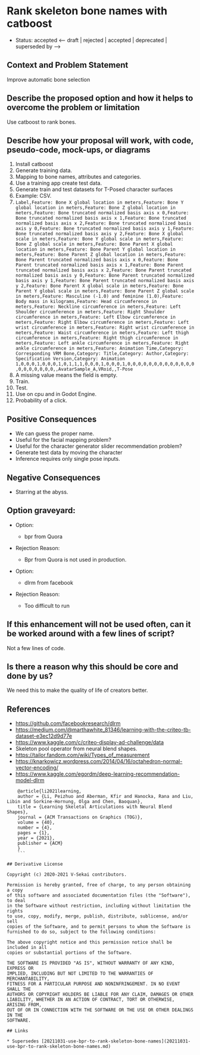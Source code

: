 # Rank skeleton bone names with catboost
* Status: accepted <-- draft | rejected | accepted | deprecated | superseded by -->

## Context and Problem Statement

Improve automatic bone selection

## Describe the proposed option and how it helps to overcome the problem or limitation

Use catboost to rank bones.

## Describe how your proposal will work, with code, pseudo-code, mock-ups, or diagrams

01. Install catboost
02. Generate training data.
03. Mapping to bone names, attributes and categories.
04. Use a training app create test data.
05. Generate train and test datasets for T-Posed character surfaces
   6. Example: CSV.
   7. `Label,Feature: Bone X global location in meters,Feature: Bone Y global location in meters,Feature: Bone Z global location in meters,Feature: Bone truncated normalized basis axis x 0,Feature: Bone truncated normalized basis axis x 1,Feature: Bone truncated normalized basis axis x 2,Feature: Bone truncated normalized basis axis y 0,Feature: Bone truncated normalized basis axis y 1,Feature: Bone truncated normalized basis axis y 2,Feature: Bone X global scale in meters,Feature: Bone Y global scale in meters,Feature: Bone Z global scale in meters,Feature: Bone Parent X global location in meters,Feature: Bone Parent Y global location in meters,Feature: Bone Parent Z global location in meters,Feature: Bone Parent truncated normalized basis axis x 0,Feature: Bone Parent truncated normalized basis axis x 1,Feature: Bone Parent truncated normalized basis axis x 2,Feature: Bone Parent truncated normalized basis axis y 0,Feature: Bone Parent truncated normalized basis axis y 1,Feature: Bone Parent truncated normalized basis axis y 2,Feature: Bone Parent X global scale in meters,Feature: Bone Parent Y global scale in meters,Feature: Bone Parent Z global scale in meters,Feature: Masculine (-1.0) and feminine (1.0),Feature: Body mass in kilograms,Feature: Head circumference in meters,Feature: Neckline circumference in meters,Feature: Left Shoulder circumference in meters,Feature: Right Shoulder circumference in meters,Feature: Left Elbow circumference in meters,Feature: Right Elbow circumference in meters,Feature: Left wrist circumference in meters,Feature: Right wrist circumference in meters,Feature: Waist circumference in meters,Feature: Left thigh circumference in meters,Feature: Right thigh circumference in meters,Feature: Left ankle circumference in meters,Feature: Right ankle circumference in meters,Feature: Animation Time,Category: Corresponding VRM Bone,Category: Title,Category: Author,Category: Specification Version,Category: Animation
1,0,0,0,1,0,0,0,1,0,1,1,1,0,0,0,1,0,0,0,1,0,0,0,0,0,0,0,0,0,0,0,0,0,0,0,0,0,0,0,0,,AvatarSample_A,VRoid,,T-Pose`
   8. A missing value means the field is empty.
06. Train.
07. Test.
08. Use on cpu and in Godot Engine.
   1. Probability of a click.

## Positive Consequences <!-- optional -->

* We can guess the proper name.
* Useful for the facial mapping problem?
* Useful for the character generator slider recommendation problem?
* Generate test data by moving the character
* Inference requires only single pose inputs.

## Negative Consequences <!-- optional -->

* Starring at the abyss.

## Option graveyard: <!-- same as above -->

* Option:
  + bpr from Quora
* Rejection Reason:
  + Bpr from Quora is not used in production.

* Option:
  + dlrm from facebook
* Rejection Reason:
  + Too difficult to run

## If this enhancement will not be used often, can it be worked around with a few lines of script?

Not a few lines of code.

## Is there a reason why this should be core and done by us?

We need this to make the quality of life of creators better.

## References <!-- optional -->

* https://github.com/facebookresearch/dlrm
* https://medium.com/@marthawhite_81346/learning-with-the-criteo-tb-dataset-e3ec12d9d77e
* https://www.kaggle.com/c/criteo-display-ad-challenge/data
* Skeleton pool operator from neural blend shapes.
* https://tailor.fandom.com/wiki/Types_of_measurement
* https://knarkowicz.wordpress.com/2014/04/16/octahedron-normal-vector-encoding/
* https://www.kaggle.com/egordm/deep-learning-recommendation-model-dlrm
    

```
    @article{li2021learning,
    author = {Li, Peizhuo and Aberman, Kfir and Hanocka, Rana and Liu, Libin and Sorkine-Hornung, Olga and Chen, Baoquan},
    title = {Learning Skeletal Articulations with Neural Blend Shapes},
    journal = {ACM Transactions on Graphics (TOG)},
    volume = {40},
    number = {4},
    pages = {1},
    year = {2021},
    publisher = {ACM}
    }
    ```

## Derivative License

Copyright (c) 2020-2021 V-Sekai contributors.

Permission is hereby granted, free of charge, to any person obtaining a copy
of this software and associated documentation files (the "Software"), to deal
in the Software without restriction, including without limitation the rights
to use, copy, modify, merge, publish, distribute, sublicense, and/or sell
copies of the Software, and to permit persons to whom the Software is
furnished to do so, subject to the following conditions:

The above copyright notice and this permission notice shall be included in all
copies or substantial portions of the Software.

THE SOFTWARE IS PROVIDED "AS IS", WITHOUT WARRANTY OF ANY KIND, EXPRESS OR
IMPLIED, INCLUDING BUT NOT LIMITED TO THE WARRANTIES OF MERCHANTABILITY, 
FITNESS FOR A PARTICULAR PURPOSE AND NONINFRINGEMENT. IN NO EVENT SHALL THE
AUTHORS OR COPYRIGHT HOLDERS BE LIABLE FOR ANY CLAIM, DAMAGES OR OTHER
LIABILITY, WHETHER IN AN ACTION OF CONTRACT, TORT OR OTHERWISE, ARISING FROM, 
OUT OF OR IN CONNECTION WITH THE SOFTWARE OR THE USE OR OTHER DEALINGS IN THE
SOFTWARE.

## Links

* Supersedes [20211031-use-bpr-to-rank-skeleton-bone-names](20211031-use-bpr-to-rank-skeleton-bone-names.md)
